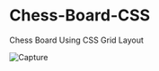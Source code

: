 # Chess-Board-CSS

Chess Board Using CSS Grid Layout

![Capture](https://github.com/Niraj-Koli/Chess-Board-CSS/assets/113058131/ccdafe6a-ad82-4278-b4c2-1e0af93ce0fb)
